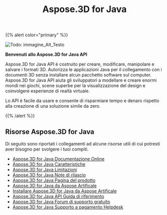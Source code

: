 ﻿---
title: Aspose.3D for Java
description: Aspose.3D for Java API è costruito per creare, modificare, manipolare e salvare i formati 3D. Autorizza le applicazioni Java per il collegamento con i documenti 3D senza installare alcun pacchetto software sul computer.
type: docs
weight: 20
url: /it/java/
is_root: true
---
{{% alert color="primary" %}}

![Todo: immagine_Alt_Testo](home_1)

**Benvenuti allo Aspose.3D for Java API**

Aspose.3D for Java API è costruito per creare, modificare, manipolare e salvare i formati 3D. Autorizza le applicazioni Java per il collegamento con i documenti 3D senza installare alcun pacchetto software sul computer. Aspose.3D for Java API aiuta gli sviluppatori a modellare e creare enormi mondi nei giochi, scene superbe per la visualizzazione del design e coinvolgere esperienze di realtà virtuale.

Lo API è facile da usare e consente di risparmiare tempo e denaro rispetto alla creazione di una soluzione simile da zero.

{{% /alert %}}


## **Risorse Aspose.3D for Java**
Di seguito sono riportati i collegamenti ad alcune risorse utili di cui potresti aver bisogno per svolgere i tuoi compiti.

- [Aspose.3D for Java Documentazione Online](/3d/it/java/)
- [Aspose.3D for Java Caratteristiche](/3d/it/java/product-overview/#productoverview-richfeatures)
- [Aspose.3D for Java Limitazioni](/3d/it/java/installation/#installation-systemrequirements)
- [Aspose.3D for Java Note di rilascio](https://releases.aspose.com/3d/java/release-notes/)
- [Aspose.3D for Java Pagina del prodotto](https://products.aspose.com/3d/java)
- [Aspose.3D for Java da Aspose Artificale](https://releases.aspose.com/java/repo/com/aspose/aspose-3d/)
- [Installare Aspose.3D for Java da Aspose Artificale](/3d/it/java/installation/)
- [Aspose.3D for Java API Guida di riferimento](https://reference.aspose.com/3d/java)
- [Aspose.3D for Java Forum di supporto gratuito](https://forum.aspose.com/c/3d)
- [Aspose.3D for Java Supporto a pagamento Helpdesk](https://helpdesk.aspose.com/)
